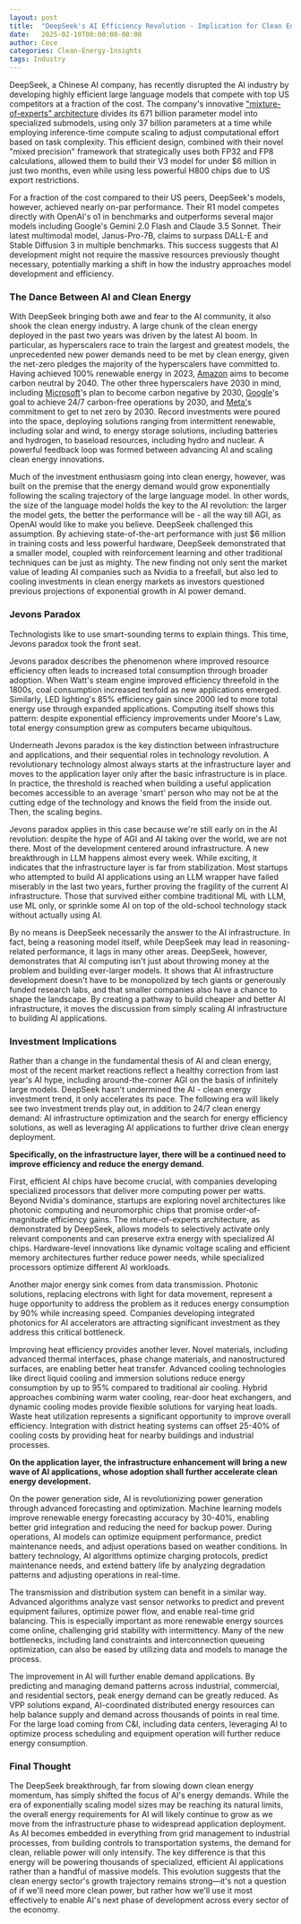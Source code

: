 ```yaml
---
layout: post
title:  "DeepSeek's AI Efficiency Revolution - Implication for Clean Energy"
date:   2025-02-10T00:00:00-00:00
author: Cece
categories: Clean-Energy-Insights
tags: Industry
---
```


DeepSeek, a Chinese AI company, has recently disrupted the AI industry by developing highly efficient large language models that compete with top US competitors at a fraction of the cost. The company's innovative ["mixture-of-experts" architecture](https://github.com/deepseek-ai/DeepSeek-V3) divides its 671 billion parameter model into specialized submodels, using only 37 billion parameters at a time while employing inference-time compute scaling to adjust computational effort based on task complexity. This efficient design, combined with their novel "mixed precision" framework that strategically uses both FP32 and FP8 calculations, allowed them to build their V3 model for under $6 million in just two months, even while using less powerful H800 chips due to US export restrictions.

For a fraction of the cost compared to their US peers, DeepSeek's models, however, achieved nearly on-par performance. Their R1 model competes directly with OpenAI's o1 in benchmarks and outperforms several major models including Google's Gemini 2.0 Flash and Claude 3.5 Sonnet. Their latest multimodal model, Janus-Pro-7B, claims to surpass DALL-E and Stable Diffusion 3 in multiple benchmarks. This success suggests that AI development might not require the massive resources previously thought necessary, potentially marking a shift in how the industry approaches model development and efficiency.

### **The Dance Between AI and Clean Energy**

With DeepSeek bringing both awe and fear to the AI community, it also shook the clean energy industry. A large chunk of the clean energy deployed in the past two years was driven by the latest AI boom. In particular, as hyperscalers race to train the largest and greatest models, the unprecedented new power demands need to be met by clean energy, given the net-zero pledges the majority of the hyperscalers have committed to. Having achieved 100% renewable energy in 2023, [Amazon](https://sustainability.aboutamazon.com/climate-solutions/carbon-free-energy) aims to become carbon neutral by 2040. The other three hyperscalers have 2030 in mind, including [Microsoft](https://blogs.microsoft.com/blog/2020/01/16/microsoft-will-be-carbon-negative-by-2030/)'s plan to become carbon negative by 2030, [Google](https://sustainability.google/operating-sustainably/net-zero-carbon/)'s goal to achieve 24/7 carbon-free operations by 2030, and [Meta'](https://sustainability.atmeta.com/climate/)s commitment to get to net zero by 2030. Record investments were poured into the space, deploying solutions ranging from intermittent renewable, including solar and wind, to energy storage solutions, including batteries and hydrogen, to baseload resources, including hydro and nuclear. A powerful feedback loop was formed between advancing AI and scaling clean energy innovations.

Much of the investment enthusiasm going into clean energy, however, was built on the premise that the energy demand would grow exponentially following the scaling trajectory of the large language model. In other words, the size of the language model holds the key to the AI revolution: the larger the model gets, the better the performance will be - all the way till AGI, as OpenAI would like to make you believe. DeepSeek challenged this assumption. By achieving state-of-the-art performance with just $6 million in training costs and less powerful hardware, DeepSeek demonstrated that a smaller model, coupled with reinforcement learning and other traditional techniques can be just as mighty. The new finding not only sent the market value of leading AI companies such as Nvidia to a freefall, but also led to cooling investments in clean energy markets as investors questioned previous projections of exponential growth in AI power demand.

### **Jevons Paradox**

Technologists like to use smart-sounding terms to explain things. This time, Jevons paradox took the front seat.

Jevons paradox describes the phenomenon where improved resource efficiency often leads to increased total consumption through broader adoption. When Watt's steam engine improved efficiency threefold in the 1800s, coal consumption increased tenfold as new applications emerged. Similarly, LED lighting's 85% efficiency gain since 2000 led to more total energy use through expanded applications. Computing itself shows this pattern: despite exponential efficiency improvements under Moore's Law, total energy consumption grew as computers became ubiquitous.

Underneath Jevons paradox is the key distinction between infrastructure and applications, and their sequential roles in technology revolution. A revolutionary technology almost always starts at the infrastructure layer and moves to the application layer only after the basic infrastructure is in place. In practice, the threshold is reached when building a useful application becomes accessible to an average 'smart' person who may not be at the cutting edge of the technology and knows the field from the inside out. Then, the scaling begins.

Jevons paradox applies in this case because we're still early on in the AI revolution: despite the hype of AGI and AI taking over the world, we are not there. Most of the development centered around infrastructure. A new breakthrough in LLM happens almost every week. While exciting, it indicates that the infrastructure layer is far from stabilization. Most startups who attempted to build AI applications using an LLM wrapper have failed miserably in the last two years, further proving the fragility of the current AI infrastructure. Those that survived either combine traditional ML with LLM, use ML only, or sprinkle some AI on top of the old-school technology stack without actually using AI.

By no means is DeepSeek necessarily the answer to the AI infrastructure. In fact, being a reasoning model itself, while DeepSeek may lead in reasoning-related performance, it lags in many other areas. DeepSeek, however, demonstrates that AI computing isn't just about throwing money at the problem and building ever-larger models. It shows that AI infrastructure development doesn't have to be monopolized by tech giants or generously funded research labs, and that smaller companies also have a chance to shape the landscape. By creating a pathway to build cheaper and better AI infrastructure, it moves the discussion from simply scaling AI infrastructure to building AI applications.

### **Investment Implications**

Rather than a change in the fundamental thesis of AI and clean energy, most of the recent market reactions reflect a healthy correction from last year's AI hype, including around-the-corner AGI on the basis of infinitely large models. DeepSeek hasn't undermined the AI - clean energy investment trend, it only accelerates its pace. The following era will likely see two investment trends play out, in addition to 24/7 clean energy demand: AI infrastructure optimization and the search for energy efficiency solutions, as well as leveraging AI applications to further drive clean energy deployment. 

**Specifically, on the infrastructure layer, there will be a continued need to improve efficiency and reduce the energy demand.**

First, efficient AI chips have become crucial, with companies developing specialized processors that deliver more computing power per watts. Beyond Nvidia's dominance, startups are exploring novel architectures like photonic computing and neuromorphic chips that promise order-of-magnitude efficiency gains. The mixture-of-experts architecture, as demonstrated by DeepSeek, allows models to selectively activate only relevant components and can preserve extra energy with specialized AI chips. Hardware-level innovations like dynamic voltage scaling and efficient memory architectures further reduce power needs, while specialized processors optimize different AI workloads.

Another major energy sink comes from data transmission. Photonic solutions, replacing electrons with light for data movement, represent a huge opportunity to address the problem as it reduces energy consumption by 90% while increasing speed. Companies developing integrated photonics for AI accelerators are attracting significant investment as they address this critical bottleneck.

Improving heat efficiency provides another lever. Novel materials, including advanced thermal interfaces, phase change materials, and nanostructured surfaces, are enabling better heat transfer. Advanced cooling technologies like direct liquid cooling and immersion solutions reduce energy consumption by up to 95% compared to traditional air cooling. Hybrid approaches combining warm water cooling, rear-door heat exchangers, and dynamic cooling modes provide flexible solutions for varying heat loads. Waste heat utilization represents a significant opportunity to improve overall efficiency. Integration with district heating systems can offset 25-40% of cooling costs by providing heat for nearby buildings and industrial processes.

**On the application layer, the infrastructure enhancement will bring a new wave of AI applications, whose adoption shall further accelerate clean energy development.**

On the power generation side, AI is revolutionizing power generation through advanced forecasting and optimization. Machine learning models improve renewable energy forecasting accuracy by 30-40%, enabling better grid integration and reducing the need for backup power. During operations, AI models can optimize equipment performance, predict maintenance needs, and adjust operations based on weather conditions. In battery technology, AI algorithms optimize charging protocols, predict maintenance needs, and extend battery life by analyzing degradation patterns and adjusting operations in real-time.

The transmission and distribution system can benefit in a similar way. Advanced algorithms analyze vast sensor networks to predict and prevent equipment failures, optimize power flow, and enable real-time grid balancing. This is especially important as more renewable energy sources come online, challenging grid stability with intermittency. Many of the new bottlenecks, including land constraints and interconnection queueing optimization, can also be eased by utilizing data and models to manage the process.

The improvement in AI will further enable demand applications. By predicting and managing demand patterns across industrial, commercial, and residential sectors, peak energy demand can be greatly reduced. As VPP solutions expand, AI-coordinated distributed energy resources can help balance supply and demand across thousands of points in real time. For the large load coming from C&I, including data centers, leveraging AI to optimize process scheduling and equipment operation will further reduce energy consumption.

### **Final Thought**

The DeepSeek breakthrough, far from slowing down clean energy momentum, has simply shifted the focus of AI's energy demands. While the era of exponentially scaling model sizes may be reaching its natural limits, the overall energy requirements for AI will likely continue to grow as we move from the infrastructure phase to widespread application deployment. As AI becomes embedded in everything from grid management to industrial processes, from building controls to transportation systems, the demand for clean, reliable power will only intensify. The key difference is that this energy will be powering thousands of specialized, efficient AI applications rather than a handful of massive models. This evolution suggests that the clean energy sector's growth trajectory remains strong—it's not a question of if we'll need more clean power, but rather how we'll use it most effectively to enable AI's next phase of development across every sector of the economy.